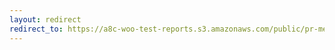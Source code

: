 ```yaml
---
layout: redirect
redirect_to: https://a8c-woo-test-reports.s3.amazonaws.com/public/pr-merge/41712/api/index.html
---
```

